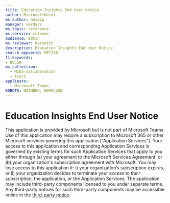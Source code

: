 ```yaml
---
title: Education Insights End User Notice
author: MicrosoftHeidi
ms.author: heidip
manager: serdars
ms.topic: reference
ms.service: msteams
audience: admin
ms.reviewer: karsmith
description: Education Insights End User Notice
search.appverid: MET150
f1.keywords:
- NOCSH
ms.collection: 
  - M365-collaboration
  - tier1
appliesto: 
  - Microsoft Teams
ROBOTS: NOINDEX, NOFOLLOW
---
```


# Education Insights End User Notice

This application is provided by Microsoft but is not part of Microsoft Teams.
Use of this application may require a subscription to Microsoft 365 or other Microsoft services powering this application ("Application Services").
Your access to this application and corresponding Application Services is governed by existing terms for such Application Services that apply to you either through (a) your agreement to the Microsoft Services Agreement, or (b) your organization's subscription agreement with Microsoft.
You may lose access to this application if:  i) your organization’s subscription expires, or ii) your organization decides to terminate your access to their subscription, the application, or the Application Services. 
The application may include third-party components licensed to you under separate terms.
Any third-party notices for such third-party components may be accessible online in the [third-party notice](https://eduinsights.microsoft.com/thirdpartynotice.txt). 

